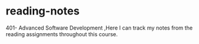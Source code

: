 # reading-notes
401- Advanced Software Development ,Here I can  track my notes from the reading assignments throughout this course.

